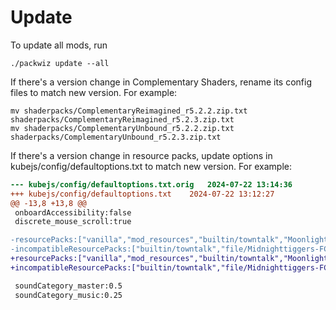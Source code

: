# Update

To update all mods, run

```
./packwiz update --all
```


If there's a version change in Complementary Shaders, rename its config files to match new version. For example:
```
mv shaderpacks/ComplementaryReimagined_r5.2.2.zip.txt shaderpacks/ComplementaryReimagined_r5.2.3.zip.txt
mv shaderpacks/ComplementaryUnbound_r5.2.2.zip.txt shaderpacks/ComplementaryUnbound_r5.2.3.zip.txt
```

If there's a version change in resource packs, update options in kubejs/config/defaultoptions.txt to match new version. For example:
```diff
--- kubejs/config/defaultoptions.txt.orig	2024-07-22 13:14:36
+++ kubejs/config/defaultoptions.txt	2024-07-22 13:12:27
@@ -13,8 +13,8 @@
 onboardAccessibility:false
 discrete_mouse_scroll:true

-resourcePacks:["vanilla","mod_resources","builtin/towntalk","Moonlight Mods Dynamic Assets","file/xali\u0027s Bushy Leaves v3.5.0.zip","file/Midnighttiggers-FCT-Default_1.20_V2.zip","file/Midnighttiggers-NT_CG-FCT-Default_1.17_V1.zip"]
-incompatibleResourcePacks:["builtin/towntalk","file/Midnighttiggers-FCT-Default_1.20_V2.zip","file/Midnighttiggers-NT_CG-FCT-Default_1.17_V1.zip"]
+resourcePacks:["vanilla","mod_resources","builtin/towntalk","Moonlight Mods Dynamic Assets","file/xali\u0027s Bushy Leaves v3.5.0.zip","file/Midnighttiggers-FCT-Default_1.20_V3.zip","file/Midnighttiggers-NT_CG-FCT-Default_1.17_V2.zip"]
+incompatibleResourcePacks:["builtin/towntalk","file/Midnighttiggers-FCT-Default_1.20_V3.zip","file/Midnighttiggers-NT_CG-FCT-Default_1.17_V2.zip"]

 soundCategory_master:0.5
 soundCategory_music:0.25
```
